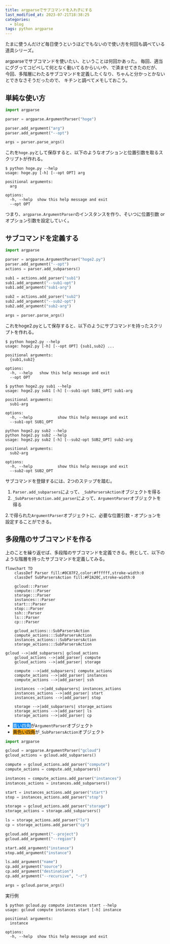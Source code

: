 ```yaml
---
title: argparseでサブコマンドを入れ子にする
last_modified_at: 2023-07-21T18:38:25
categories:
  - blog
tags: python argparse
---
```


たまに使うんだけど毎日使うというほどでもないので使い方を何回も調べている道具シリーズ。

argparseでサブコマンドを使いたい、ということは何回かあった。
毎回、適当にググってコピペして何となく動いてるからいいや、で済ませてきたのだが、
今回、多階層にわたるサブコマンドを定義したくなり、ちゃんと分かっとかないとできなさそうだったので、
キチンと調べてメモしておこう。

## 単純な使い方

```python
import argparse

parser = argparse.ArgumentParser("hoge")

parser.add_argument("arg")
parser.add_argument("--opt")

args = parser.parse_args()
```

これを`hoge.py`として保存すると、以下のようなオプションと位置引数を取るスクリプトが作れる。

```shell
$ python hoge.py --help
usage: hoge.py [-h] [--opt OPT] arg

positional arguments:
  arg

options:
  -h, --help  show this help message and exit
  --opt OPT
```

つまり、`argparse.ArgumentParser`のインスタンスを作り、そいつに位置引数 or オプション引数を設定していく。

## サブコマンドを定義する

```python
import argparse

parser = argparse.ArgumentParser("hoge2.py")
parser.add_argument("--opt")
actions = parser.add_subparsers()

sub1 = actions.add_parser("sub1")
sub1.add_argument("--sub1-opt")
sub1.add_argument("sub1-arg")

sub2 = actions.add_parser("sub2")
sub2.add_argument("--sub2-opt")
sub2.add_argument("sub2-arg")

args = parser.parse_args()
```

これをhoge2.pyとして保存すると、以下のようにサブコマンドを持ったスクリプトを作れる。

```shell
$ python hoge2.py --help
usage: hoge2.py [-h] [--opt OPT] {sub1,sub2} ...

positional arguments:
  {sub1,sub2}

options:
  -h, --help   show this help message and exit
  --opt OPT
```

```shell
$ python hoge2.py sub1 --help
usage: hoge2.py sub1 [-h] [--sub1-opt SUB1_OPT] sub1-arg

positional arguments:
  sub1-arg

options:
  -h, --help           show this help message and exit
  --sub1-opt SUB1_OPT
```

```shell
python hoge2.py sub2 --help
python hoge2.py sub2 --help
usage: hoge2.py sub2 [-h] [--sub2-opt SUB2_OPT] sub2-arg

positional arguments:
  sub2-arg

options:
  -h, --help           show this help message and exit
  --sub2-opt SUB2_OPT
```

サブコマンドを登録するには、2つのステップを踏む。

1. `Parser.add_subparsers`によって、`_SubParsersAction`オブジェクトを得る
2. `_SubParsersAction.add_parser`によって、`ArgumentParser`オブジェクトを得る

2.で得られた`ArgumentParser`オブジェクトに、必要な位置引数・オプションを設定することができる。

## 多段階のサブコマンドを作る

上のことを繰り返せば、多段階のサブコマンドを定義できる。例として、以下のような階層を持ったサブコマンドを定義してみる。

```mermaid
flowchart TD
    classDef Parser fill:#0C87F2,color:#ffffff,stroke-width:0
    classDef SubParsersAction fill:#F2A20C,stroke-width:0

    gcloud:::Parser
    compute:::Parser
    storage:::Parser
    instances:::Parser
    start:::Parser
    stop:::Parser
    ssh:::Parser
    ls:::Parser
    cp:::Parser

    gcloud_actions:::SubParsersAction
    compute_actions:::SubParsersAction
    instances_actions:::SubParsersAction
    storage_actions:::SubParsersAction

gcloud -->|add_subparsers| gcloud_actions
    gcloud_actions -->|add_parser| compute
    gcloud_actions -->|add_parser| storage

    compute -->|add_subparsers| compute_actions
    compute_actions -->|add_parser| instances
    compute_actions -->|add_parser| ssh

    instances -->|add_subparsers| instances_actions
    instances_actions -->|add_parser| start
    instances_actions -->|add_parser| stop

    storage -->|add_subparsers| storage_actions
    storage_actions -->|add_parser| ls
    storage_actions -->|add_parser| cp
```

- <span style="background: #0C87F2; color:white">青い四角</span>が`ArgumentParser`オブジェクト
- <span style="background: #F2A20C">黄色い四角</span>が`_SubParsersAction`オブジェクト

```python
import argparse

gcloud = argparse.ArgumentParser("gcloud")
gcloud_actions = gcloud.add_subparsers()

compute = gcloud_actions.add_parser("compute")
compute_actions = compute.add_subparsers()

instances = compute_actions.add_parser("instances")
instances_actions = instances.add_subparsers()

start = instances_actions.add_parser("start")
stop = instances_actions.add_parser("stop")

storage = gcloud_actions.add_parser("storage")
storage_actions = storage.add_subparsers()

ls = storage_actions.add_parser("ls")
cp = storage_actions.add_parser("cp")

gcloud.add_argument("--project")
gcloud.add_argument("--region")

start.add_argument("instance")
stop.add_argument("instance")

ls.add_argument("name")
cp.add_argument("source")
cp.add_argument("destination")
cp.add_argument("--recursive", "-r")

args = gcloud.parse_args()
```

実行例

```shell
$ python gcloud.py compute instances start --help
usage: gcloud compute instances start [-h] instance

positional arguments:
  instance

options:
  -h, --help  show this help message and exit

```
